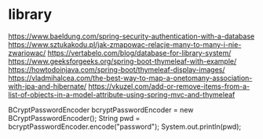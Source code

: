 # library
https://www.baeldung.com/spring-security-authentication-with-a-database
https://www.sztukakodu.pl/jak-zmapowac-relacje-many-to-many-i-nie-zwariowac/
https://vertabelo.com/blog/database-for-library-system/
https://www.geeksforgeeks.org/spring-boot-thymeleaf-with-example/
https://howtodoinjava.com/spring-boot/thymeleaf-display-images/
https://vladmihalcea.com/the-best-way-to-map-a-onetomany-association-with-jpa-and-hibernate/
https://vkuzel.com/add-or-remove-items-from-a-list-of-objects-in-a-model-attribute-using-spring-mvc-and-thymeleaf

BCryptPasswordEncoder bcryptPasswordEncoder = new BCryptPasswordEncoder();
String pwd = bcryptPasswordEncoder.encode("password");
System.out.println(pwd);